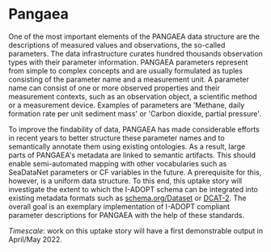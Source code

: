 # Pangaea

One of the most important elements of the PANGAEA data structure are the descriptions of measured values and observations, the so-called parameters.
The data infrastructure curates hundred thousands observation types with their parameter information.
PANGAEA parameters represent from simple to complex concepts and are usually formulated as tuples consisting of the parameter name and a measurement unit.
A parameter name can consist of one or more observed properties and their measurement contexts, such as an observation object, a scientific method or a measurement device.
Examples of parameters are 'Methane, daily formation rate per unit sediment mass' or 'Carbon dioxide, partial pressure'.

To improve the findability of data, PANGAEA has made considerable efforts in recent years to better structure these parameter names and to semantically annotate them using existing ontologies.
As a result, large parts of PANGAEA's metadata are linked to semantic artifacts.
This should enable semi-automated mapping with other vocabularies such as SeaDataNet parameters or CF variables in the future.
A prerequisite for this, however, is a uniform data structure.
To this end, this uptake story will investigate the extent to which the I-ADOPT schema can be integrated into existing metadata formats such as [schema.org/Dataset](https://schema.org/Dataset) or [DCAT-2](https://www.w3.org/TR/vocab-dcat-2/).
The overall goal is an exemplary implementation of I-ADOPT compliant parameter descriptions for PANGAEA with the help of these standards.

*Timescale*: work on this uptake story will have a first demonstrable output in April/May 2022.
